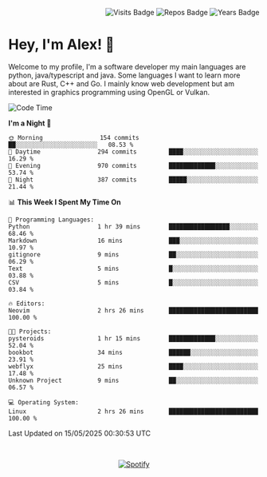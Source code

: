 <p align="right">
  <img src="https://badges.pufler.dev/visits/Alextibtab/Alextibtab" alt="Visits Badge">
  <img src="https://badges.pufler.dev/repos/Alextibtab/" alt="Repos Badge">
  <img src="https://badges.pufler.dev/years/Alextibtab/" alt="Years Badge">
</p>

<h1 align="left">Hey, I'm Alex! 💽 </h1>

Welcome to my profile, I'm a software developer my main languages are python, java/typescript and java. Some languages I want to learn more about are Rust, C++ and Go. I mainly know web development but am interested in graphics programming using OpenGL or Vulkan.

<!--START_SECTION:waka-->
![Code Time](http://img.shields.io/badge/Code%20Time-144%20hrs%2012%20mins-blue)

**I'm a Night 🦉** 

```text
🌞 Morning                154 commits         ██░░░░░░░░░░░░░░░░░░░░░░░   08.53 % 
🌆 Daytime                294 commits         ████░░░░░░░░░░░░░░░░░░░░░   16.29 % 
🌃 Evening                970 commits         █████████████░░░░░░░░░░░░   53.74 % 
🌙 Night                  387 commits         █████░░░░░░░░░░░░░░░░░░░░   21.44 % 
```


📊 **This Week I Spent My Time On** 

```text
💬 Programming Languages: 
Python                   1 hr 39 mins        █████████████████░░░░░░░░   68.46 % 
Markdown                 16 mins             ███░░░░░░░░░░░░░░░░░░░░░░   10.97 % 
gitignore                9 mins              ██░░░░░░░░░░░░░░░░░░░░░░░   06.29 % 
Text                     5 mins              █░░░░░░░░░░░░░░░░░░░░░░░░   03.88 % 
CSV                      5 mins              █░░░░░░░░░░░░░░░░░░░░░░░░   03.84 % 

🔥 Editors: 
Neovim                   2 hrs 26 mins       █████████████████████████   100.00 % 

🐱‍💻 Projects: 
pysteroids               1 hr 15 mins        █████████████░░░░░░░░░░░░   52.04 % 
bookbot                  34 mins             ██████░░░░░░░░░░░░░░░░░░░   23.91 % 
webflyx                  25 mins             ████░░░░░░░░░░░░░░░░░░░░░   17.48 % 
Unknown Project          9 mins              ██░░░░░░░░░░░░░░░░░░░░░░░   06.57 % 

💻 Operating System: 
Linux                    2 hrs 26 mins       █████████████████████████   100.00 % 
```


 Last Updated on 15/05/2025 00:30:53 UTC
<!--END_SECTION:waka-->
&nbsp;<div align="center">
  [![Spotify](https://spotify-now-playing-wine-six.vercel.app/api/spotify?border_color=ffffff)](https://open.spotify.com/user/pmo1v2ejnt42kgp5jar5drtag)
</div>

